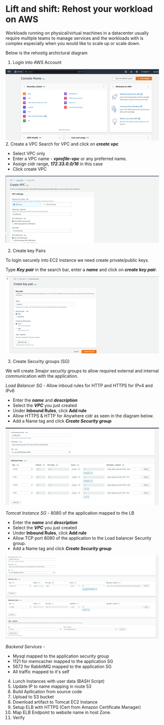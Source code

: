 # Lift and shift: Rehost your workload on AWS

Workloads running on physical/virtual machines in a datacenter usually require multiple teams to manage services and the workloads with is complex especially when you would like to scale up or scale down.

Below is the rehostig archictural diagram

1. Login into AWS Account

![aws console](./images/1.png)
2. Create a VPC
Search for VPC and click on ***create vpc***

- Select VPC only
- Enter a VPC name - ***vprofile-vpc***  or any preferred name.
- Assign cidr range, ***172.33.0.0/16*** in this case
- Click create VPC

![aws console](./images/3.png)

2. Create key Pairs

To login securely into EC2 instance we need create private/public keys.

Type ***Key pair*** in the search bar, enter a ***name*** and click on ***create key pair***.

![aws console](./images/2.png)

3. Create Security groups (SG)

We will create 3major security groups to allow required external and internal communication with the application.

*Load Balancer SG* - Allow inboud rules for HTTP and HTTPS for IPv4 and IPv6

- Enter the ***name*** and ***description***
- Select the ***VPC*** you just created
- Under **Inbound Rules**, click **Add rule**
- Allow HTTPS & HTTP for Anywhere cidr as seen in the diagram below.
- Add a Name tag and click ***Create Security group***

![aws console](./images/4.png)

*Tomcat Instance SG* - 8080 of the application mapped to the LB

- Enter the ***name*** and ***description***
- Select the ***VPC*** you just created
- Under **Inbound Rules**, click **Add rule**
- Allow TCP port 8080 of the application to the Load balancer Security group.
- Add a Name tag and click ***Create Security group***

![aws console](./images/5.png)

*Backend Services* - 

- Mysql mapped to the application security group
- 1121 for memcacher mapped to the application SG
- 5672 for RabbitMQ mapped to the application SG
- All traffic mapped to it's self 

4. Lunch Instances with user data (BASH Script)
5. Update IP to name mapping in route 53
6. Build Apllication from source code
7. Upload to S3 bucket
8. Download artifact to Tomcat EC2 Instance
9. Setup ELB with HTTPS (Cert from Amazon Certificate Manager)
10. Map ELB Endpoint to website name in host Zone.
11. Verify 